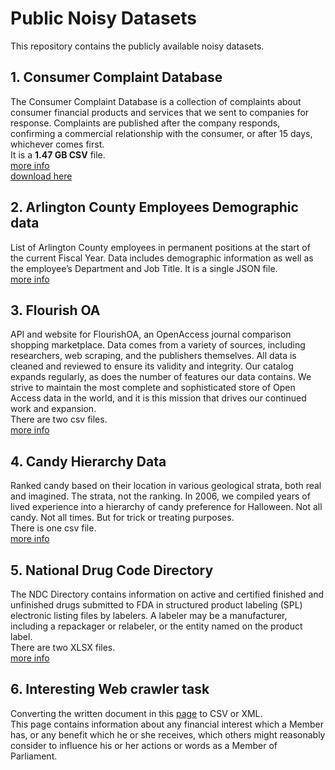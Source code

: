 # Public Noisy Datasets

This repository contains the publicly available noisy datasets.

## 1. Consumer Complaint Database
The Consumer Complaint Database is a collection of complaints about consumer financial products and services that we sent to companies for response. Complaints are published after the company responds, confirming a commercial relationship with the consumer, or after 15 days, whichever comes first.<br/>
It is a **1.47 GB CSV** file.<br/>
[more info](https://catalog.data.gov/dataset/consumer-complaint-database)<br/>
[download here](https://files.consumerfinance.gov/ccdb/complaints.csv.zip)

## 2. Arlington County Employees Demographic data
List of Arlington County employees in permanent positions at the start of the current Fiscal Year. Data includes demographic information as well as the employee’s Department and Job Title.
It is a single JSON file.<br/>
[more info](https://catalog.data.gov/dataset/employee-demographics)<br/>

## 3. Flourish OA
API and website for FlourishOA, an OpenAccess journal comparison shopping marketplace. Data comes from a variety of sources, including researchers, web scraping, and the publishers themselves. All data is cleaned and reviewed to ensure its validity and integrity. Our catalog expands regularly, as does the number of features our data contains. We strive to maintain the most complete and sophisticated store of Open Access data in the world, and it is this mission that drives our continued work and expansion.<br/>
There are two csv files.<br/>
[more info](http://flourishoa.org/)<br/>

## 4. Candy Hierarchy Data
Ranked candy based on their location in various geological strata, both real and imagined. The strata, not the ranking. In 2006, we compiled years of lived experience into a hierarchy of candy preference for Halloween. Not all candy. Not all times. But for trick or treating purposes.<br/>
There is one csv file.<br/>
[more info](https://www.scq.ubc.ca/so-much-candy-data-seriously/)<br/>

## 5. National Drug Code Directory
The NDC Directory contains information on active and certified finished and unfinished drugs submitted to FDA in structured product labeling (SPL) electronic listing files by labelers. A labeler may be a manufacturer, including a repackager or relabeler, or the entity named on the product label.<br/>
There are two XLSX files.<br/>
[more info](https://www.fda.gov/drugs/drug-approvals-and-databases/national-drug-code-directory)

## 6. Interesting Web crawler task
Converting the written document in this [page](https://publications.parliament.uk/pa/cm/cmregmem/contents2122.htm) to CSV or XML.<br/>
This page contains information about any financial interest which a Member has, or any benefit which he or she receives, which others might reasonably consider to influence his or her actions or words as a Member of Parliament.<br/>
